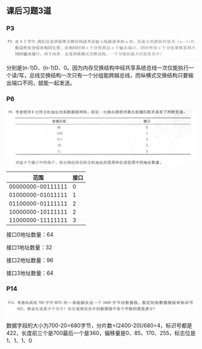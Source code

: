 ## 课后习题3道

### P3

![image-20200419231620611](2017302580284-hw7.assets/image-20200419231620611.png)

分别是(n-1)D、(n-1)D、0。因为内存交换结构中经共享系统总线一次仅能执行一个读/写，总线交换结构一次只有一个分组能跨越总线，而纵横式交换结构只要输出端口不同，就能一起发送。

### P6

![image-20200419232855082](2017302580284-hw7.assets/image-20200419232855082.png)

| 范围              | 接口 |
| ----------------- | ---- |
| 00000000-00111111 | 0    |
| 01000000-01011111 | 1    |
| 01100000-01111111 | 2    |
| 10000000-10111111 | 2    |
| 11000000-11111111 | 3    |

接口0地址数量：64

接口1地址数量：32

接口2地址数量：96

接口3地址数量：64

### P14

![image-20200419235638294](2017302580284-hw7.assets/image-20200419235638294.png)

数据字段的大小为700-20=680字节，分片数=(2400-20)/680=4，标识号都是422，长度前三个是700最后一个是360，偏移量是0、85、170、255，标志位是1、1、1、0